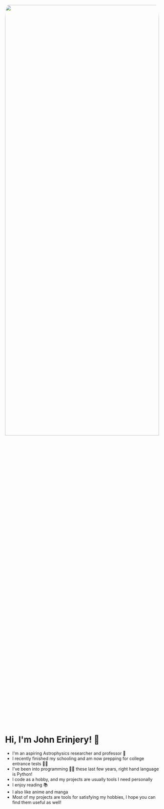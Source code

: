 <style>
    #thamburan{
        border-radius : 2%;
        width : 100%;
        height: 60%;
    }
</style>
<img id="thamburan" src='https://user-images.githubusercontent.com/91457967/231398858-e3706719-56ab-4ff2-975b-5f8610ecccdd.jpeg'></img>

<h1>Hi, I'm John Erinjery! 👋</h1>

- I'm an aspiring Astrophysics researcher and professor 🚀
- I recently finished my schooling and am now prepping for college entrance tests 👨‍🎓
- I've been into programming 👨‍💻 these last few years, right hand language is Python!
- I code as a hobby, and my projects are usually tools I need personally
- I enjoy reading 📚
- I also like anime and manga
- Most of my projects are tools for satisfying my hobbies, I hope you can find them useful as well!
  
<br/>
